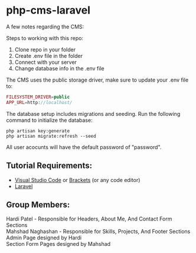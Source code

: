 # php-cms-laravel

A few notes regarding the CMS:

Steps to working with this repo:
1. Clone repo in your folder
2. Create .env file in the folder
3. Connect with your server
4. Change database info in the .env file

The CMS uses the public storage driver, make sure to update your .env file to:

```php
FILESYSTEM_DRIVER=public
APP_URL=http://localhost/
```

The database setup includes migrations and seeding. Run the following command to initialize the database:

```
php artisan key:generate
php artisan migrate:refresh --seed
```

All user acocunts will have the default password of "password".

## Tutorial Requirements:

* [Visual Studio Code](https://code.visualstudio.com/) or [Brackets](http://brackets.io/) (or any code editor)
* [Laravel](https://laravel.com/)

## Group Members:

Hardi Patel - Responsible for Headers, About Me, And Contact Form Sections <br>
Mahshad Naghashan - Responsible for Skills, Projects, And Footer Sections  <br>
Admin Page designed by Hardi  <br>
Section Form Pages designed by Mahshad <br>
